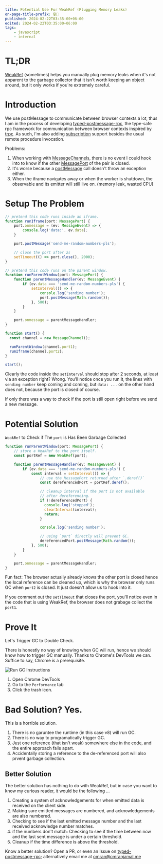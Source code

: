 ```yaml
---
title: Potential Use For WeakRef (Plugging Memory Leaks) 
on-page-title-prefix: 🗑️🔎
published: 2024-02-22T03:35:00+06:00
edited: 2024-02-22T03:35:00+06:00
tags:
    - javascript
    - internal
---
```


# TL;DR

[WeakRef](https://developer.mozilla.org/en-US/docs/Web/JavaScript/Reference/Global_Objects/WeakRef) (sometimes) helps
you manually plug memory leaks when it's not apparent to the garbage collector that it isn't worth keeping an
object around, but it only works if you're extremely careful.

# Introduction

We use postMessage to communicate between browser contexts a lot, thus I am in the process of 
developing [typed-postmessage-rpc](https://github.com/open-fringecore/typed-postmessage-rpc), the type-safe rpc
framework for communication between browser contexts inspired by [trpc](https://trpc.io/). As such, I'm also adding [subscription](https://trpc.io/docs/v10/subscriptions) support besides the usual remote  procedure invocation.

Problems:

1. When working with [MessageChannels](https://developer.mozilla.org/en-US/docs/Web/API/MessageChannel), there is no event I could hook into to know if the other [MessagePort](https://developer.mozilla.org/en-US/docs/Web/API/MessagePort) of the pair is closed.
2. It's worse because a [postMessage](https://developer.mozilla.org/en-US/docs/Web/API/MessagePort/postMessage) call doesn't throw an exception either. 
3. When the iframe navigates away or when the worker is shutdown, the observable and its emitter will still live on. (memory leak, wasted CPU)

# Setup The Problem

```ts
// pretend this code runs inside an iframe.
function runIframe(port: MessagePort) {
    port.onmessage = (ev: MessageEvent) => {
        console.log('data:', ev.data);
    }

    port.postMessage('send-me-random-numbers-pls');

    // close the port after 2s
    setTimeout(() => port.close(), 2000);
}

// pretend this code runs on the parent window.
function runParentWindow(port: MessagePort) {
    function parentMessageHandler(ev: MessageEvent) {
        if (ev.data === 'send-me-random-numbers-pls') {
            setInterval(() => {
                console.log('sending number');
                port.postMessage(Math.random());
            }, 500);
        }
    }

    port.onmessage = parentMessageHandler;
}

function start() {
  const channel = new MessageChannel();

  runParentWindow(channel.port1);
  runIframe(channel.port2);
}

start();
```

Clearly the code inside the `setInterval` should stop after 2 seconds, at least via an exception right? Wrong. 
You'll notice once you run it, the lines with `sending number` keep coming and coming, but `data: ...` on the
other hand does not, because the port is closed of course.

If only there was a way to check if the port is still open right before we send a new message.

# Potential Solution

`WeakRef` to Check if The `port` is Has Been Garbage Collected

```ts ins={3,9,13-17,22}
function runParentWindow(port: MessagePort) {
    // store a WeakRef to the port itself.
    const portRef = new WeakRef(port);

    function parentMessageHandler(ev: MessageEvent) {
        if (ev.data === 'send-me-random-numbers-pls') {
            const interval = setInterval(() => {
                // use the MessagePort returned after `.deref()`
                const dereferencedPort = portRef.deref();

                // cleanup interval if the port is not available
                // after dereferencing.
                if (!dereferencedPort) {
                  console.log('stopped');
                  clearInterval(interval);
                  return;
                }

                console.log('sending number');

                // using `port` directly will prevent GC.
                dereferencedPort.postMessage(Math.random());
            }, 500);
        }
    }

    port.onmessage = parentMessageHandler;
}
```

Fun fact: The browser actually already knows the other port is closed hence the local reference can be cleaned
up, which is why the browser only runs GC when `port2` is closed. It just doesn't allow us to hook into it.

If you comment out the `setTimeout` that closes the port, you'll notice even in the code that is using WeakRef,
the browser does not grabage collect the `port1`.

# Prove It

Let's Trigger GC to Double Check.

There is honestly no way of knowing when GC will run, hence we should know how to trigger GC manually.
Thanks to Chrome's DevTools we can. Suffice to say, Chrome is a prerequisite.

![Run GC Instructions](https://object-storage.omranjamal.me/run-gc.png)

1. Open Chrome DevTools
2. Go to the `Performance` tab
3. Click the trash icon.

# Bad Solution? Yes.

This is a horrible solution.

1. There is no garuntee the runtime (in this case v8) will run GC.
2. There is no way to programatically trigger GC.
3. Just one reference (that isn't weak) somewhere else in the code, and the entire approach falls apart.
4. Accidentally storing a reference to the de-referenced port will also prvent garbage collection.

## Better Solution

The better solution has nothing to do with WeakRef, but in case you want to know my curious reader,
it would be the following ...

1. Creating a system of acknowledgements for when emitted data is received on the client side.
2. Making sure emitted messages are numbered, and acknowledgements are also numbered.
3. Checking to see if the last emitted message number and the last received acknowledge number matches.
4. if the numbers don't match: Checking to see if the time between now and the last 
   sent message is under a certain threshold.
5. Cleanup if the time difference is above the threshold.

Know a better solution? Open a PR, or even an Issue on 
[typed-postmessage-rpc](https://github.com/open-fringecore/typed-postmessage-rpc); alternatively
email me at [omran@omranjamal.me](mailto:omran@omranjamal.me)
